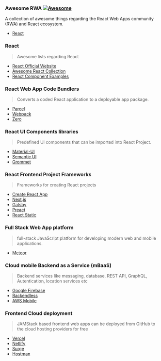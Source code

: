 ### **Awesome RWA** [![Awesome](https://cdn.rawgit.com/sindresorhus/awesome/d7305f38d29fed78fa85652e3a63e154dd8e8829/media/badge.svg)](https://github.com/sindresorhus/awesome)

A collection of awesome things regarding the React Web Apps community (RWA) and React ecosystem.

- [React](#react)

### React

> Awesome lists regarding React

- [React Official Website](https://reactjs.org/)
- [Awesome React Collection](https://github.com/enaqx/awesome-react)
- [React Component Examples](https://reactjsexample.com/)

### React Web App Code Bundlers

> Converts a coded React application to a deployable app package.

- [Parcel]()
- [Webpack]()
- [Zero]()

### React UI Components libraries

> Predefined UI components that can be imported into React Project.

- [Material-UI](https://material-ui.com/)
- [Semantic UI](https://react.semantic-ui.com/)
- [Grommet](https://v2.grommet.io/components)

### React Frontend Project Frameworks

> Frameworks for creating React projects

- [Create React App]()
- [Next.js]()
- [Gatsby]()
- [Preact](https://preactjs.com/)
- [React Static](https://github.com/react-static/react-static)

### Full Stack Web App platform

> full-stack JavaScript platform for developing modern web and mobile applications.

- [Meteor]()

### Cloud mobile Backend as a Service (mBaaS)

> Backend services like messaging, database, REST API, GraphQL, Autentication, location services etc

- [Google Firebase]()
- [Backendless]()
- [AWS Mobile](https://aws.amazon.com/products/mobile/)


### Frontend Cloud deployment 

> JAMStack based frontend web apps can be deployed from GitHub to the cloud hosting providers for free

- [Vercel](https://vercel.com/)
- [Netlify]()
- [Surge](https://surge.sh/)
- [Hostman]()



